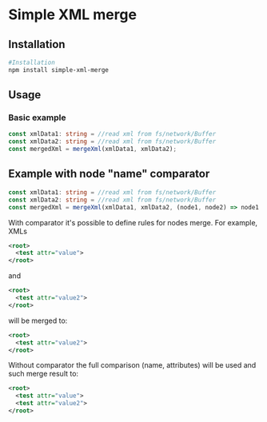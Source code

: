 # Simple XML merge

## Installation

```bash
#Installation
npm install simple-xml-merge
```

## Usage

### Basic example

```ts
const xmlData1: string = //read xml from fs/network/Buffer
const xmlData2: string = //read xml from fs/network/Buffer
const mergedXml = mergeXml(xmlData1, xmlData2);
```

## Example with node "name" comparator

```ts
const xmlData1: string = //read xml from fs/network/Buffer
const xmlData2: string = //read xml from fs/network/Buffer
const mergedXml = mergeXml(xmlData1, xmlData2, (node1, node2) => node1.name === node2.name);
```

With comparator it's possible to define rules for nodes merge.
For example, XMLs

```xml
<root>
  <test attr="value">
</root>
```

and

```xml
<root>
  <test attr="value2">
</root>
```

will be merged to:

```xml
<root>
  <test attr="value2">
</root>
```

Without comparator the full comparison (name, attributes) will be used and such merge result to:

```xml
<root>
  <test attr="value">
  <test attr="value2">
</root>
```
